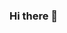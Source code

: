 ### Hi there 👋

<!--
**Aipeni/Aipeni** is a ✨ _special_ ✨ repository because its `README.md` (this file) appears on your GitHub profile.

Here are some ideas to get you started:

- 🌱 I’m currently learning Python and deep learning
- 🤔 I’m looking for learning partners to study coding together
- 📫 How to reach me email:croy314@gmail.com
-->
